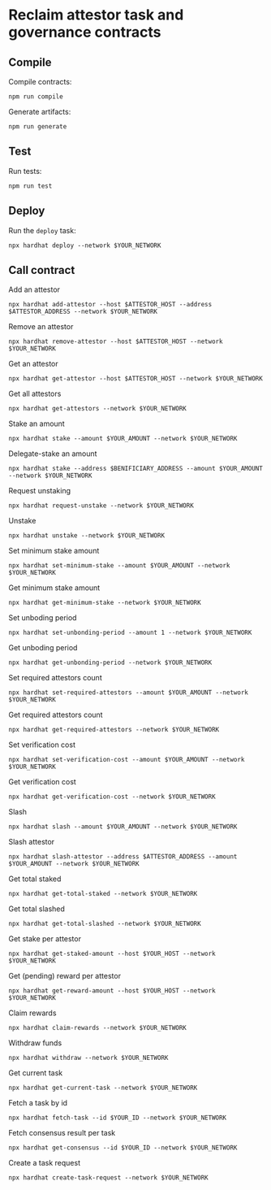 # Reclaim attestor task and governance contracts

## Compile

Compile contracts:

```shell
npm run compile
```

Generate artifacts:

```shell
npm run generate
```

## Test

Run tests:

```shell
npm run test
```

## Deploy

Run the `deploy` task:

```shell
npx hardhat deploy --network $YOUR_NETWORK
```

## Call contract

Add an attestor

```shell
npx hardhat add-attestor --host $ATTESTOR_HOST --address $ATTESTOR_ADDRESS --network $YOUR_NETWORK
```

Remove an attestor

```shell
npx hardhat remove-attestor --host $ATTESTOR_HOST --network $YOUR_NETWORK
```

Get an attestor

```shell
npx hardhat get-attestor --host $ATTESTOR_HOST --network $YOUR_NETWORK
```

Get all attestors

```shell
npx hardhat get-attestors --network $YOUR_NETWORK
```

Stake an amount

```shell
npx hardhat stake --amount $YOUR_AMOUNT --network $YOUR_NETWORK
```

Delegate-stake an amount

```shell
npx hardhat stake --address $BENIFICIARY_ADDRESS --amount $YOUR_AMOUNT --network $YOUR_NETWORK
```

Request unstaking

```shell
npx hardhat request-unstake --network $YOUR_NETWORK
```

Unstake

```shell
npx hardhat unstake --network $YOUR_NETWORK
```

Set minimum stake amount

```shell
npx hardhat set-minimum-stake --amount $YOUR_AMOUNT --network $YOUR_NETWORK
```

Get minimum stake amount

```shell
npx hardhat get-minimum-stake --network $YOUR_NETWORK
```

Set unboding period

```shell
npx hardhat set-unbonding-period --amount 1 --network $YOUR_NETWORK
```

Get unboding period

```shell
npx hardhat get-unbonding-period --network $YOUR_NETWORK
```

Set required attestors count

```shell
npx hardhat set-required-attestors --amount $YOUR_AMOUNT --network $YOUR_NETWORK
```

Get required attestors count

```shell
npx hardhat get-required-attestors --network $YOUR_NETWORK
```

Set verification cost

```shell
npx hardhat set-verification-cost --amount $YOUR_AMOUNT --network $YOUR_NETWORK
```

Get verification cost

```shell
npx hardhat get-verification-cost --network $YOUR_NETWORK
```

Slash

```shell
npx hardhat slash --amount $YOUR_AMOUNT --network $YOUR_NETWORK
```

Slash attestor

```shell
npx hardhat slash-attestor --address $ATTESTOR_ADDRESS --amount $YOUR_AMOUNT --network $YOUR_NETWORK
```

Get total staked

```shell
npx hardhat get-total-staked --network $YOUR_NETWORK
```

Get total slashed

```shell
npx hardhat get-total-slashed --network $YOUR_NETWORK
```

Get stake per attestor

```shell
npx hardhat get-staked-amount --host $YOUR_HOST --network $YOUR_NETWORK
```

Get (pending) reward per attestor

```shell
npx hardhat get-reward-amount --host $YOUR_HOST --network $YOUR_NETWORK
```

Claim rewards

```shell
npx hardhat claim-rewards --network $YOUR_NETWORK
```

Withdraw funds

```shell
npx hardhat withdraw --network $YOUR_NETWORK
```

Get current task

```shell
npx hardhat get-current-task --network $YOUR_NETWORK
```

Fetch a task by id

```shell
npx hardhat fetch-task --id $YOUR_ID --network $YOUR_NETWORK
```

Fetch consensus result per task

```shell
npx hardhat get-consensus --id $YOUR_ID --network $YOUR_NETWORK
```

Create a task request

```shell
npx hardhat create-task-request --network $YOUR_NETWORK
```
